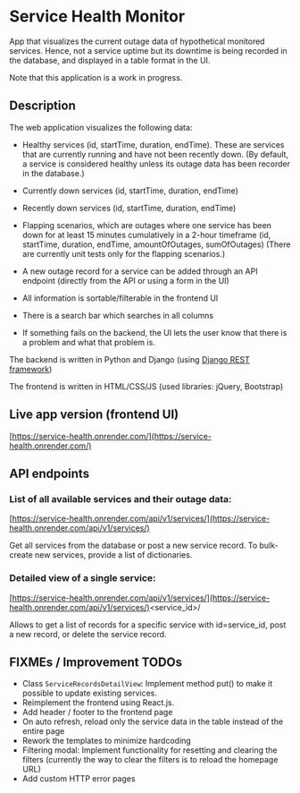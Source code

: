 # Service Health Monitor

App that visualizes the current outage data of hypothetical monitored services. Hence, not a service uptime but its downtime is being recorded in the database, and displayed in a table format in the UI.

Note that this application is a work in progress.

## Description

The web application visualizes the following data:

- Healthy services (id, startTime, duration, endTime). These are services that are currently running and have not been recently down. (By default, a service is considered healthy unless its outage data has been recorder in the database.)
- Currently down services (id, startTime, duration, endTime)
- Recently down services (id, startTime, duration, endTime)
- Flapping scenarios, which are outages where one service has been down for at least 15 minutes cumulatively in a 2-hour timeframe (id, startTime, duration, endTime, amountOfOutages, sumOfOutages)
(There are currently unit tests only for the flapping scenarios.)

- A new outage record for a service can be added through an API endpoint (directly from the API or using a form in the UI)
- All information is sortable/filterable in the frontend UI
- There is a search bar which searches in all columns
- If something fails on the backend, the UI lets the user know that there is a problem and what that problem is.

The backend is written in Python and Django (using [Django REST framework](https://www.django-rest-framework.org/))

The frontend is written in HTML/CSS/JS (used libraries: jQuery, Bootstrap)

## Live app version (frontend UI)
[https://service-health.onrender.com/](https://service-health.onrender.com/)

## API endpoints
### List of all available services and their outage data:
[https://service-health.onrender.com/api/v1/services/](https://service-health.onrender.com/api/v1/services/)

Get all services from the database or post a new service record.
To bulk-create new services, provide a list of dictionaries.

### Detailed view of a single service:
[https://service-health.onrender.com/api/v1/services/](https://service-health.onrender.com/api/v1/services/)<service_id>/

Allows to get a list of records for a specific service with id=service_id, post a new record, or delete the service record.

## FIXMEs / Improvement TODOs

- Class `ServiceRecordsDetailView`: Implement method put() to make it possible to update existing services.
- Reimplement the frontend using React.js.
- Add header / footer to the frontend page
- On auto refresh, reload only the service data in the table instead of the entire page
- Rework the templates to minimize hardcoding
- Filtering modal: Implement functionality for resetting and clearing the filters
(currently the way to clear the filters is to reload the homepage URL)
- Add custom HTTP error pages
